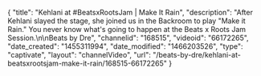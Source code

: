 {
    "title": "Kehlani at #BeatsxRootsJam | Make It Rain",
    "description": "After Kehlani slayed the stage, she joined us in the Backroom to play \"Make it Rain.\" You never know what's going to happen at the Beats x Roots Jam Session.\n\nBeats by Dre",
    "channelid": "168515",
    "videoid": "66172265",
    "date_created": "1455311994",
    "date_modified": "1466203526",
    "type": "captivate",
    "layout": "channelVideo",
    "url": "\/beats-by-dre\/kehlani-at-beatsxrootsjam-make-it-rain\/168515-66172265"
}